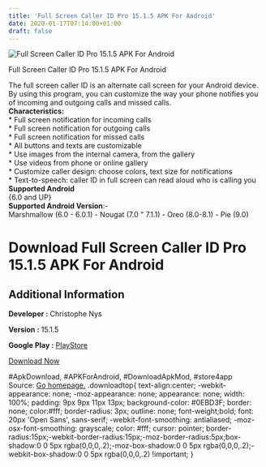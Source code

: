 ```yaml
---
title: 'Full Screen Caller ID Pro 15.1.5 APK For Android'
date: 2020-01-17T07:14:00+01:00
draft: false
---
```


![Full Screen Caller ID Pro 15.1.5 APK For Android](https://i1.wp.com/apkhome.net/wp-content/uploads/2020/01/Full-Screen-Caller-ID-Pro-15.1.5.png "Full Screen Caller ID Pro 15.1.5 APK For Android")

  

Full Screen Caller ID Pro 15.1.5 APK For Android

The full screen caller ID is an alternate call screen for your Android device.  
By using this program, you can customize the way your phone notifies you of incoming and outgoing calls and missed calls.  
**Characteristics:**  
\* Full screen notification for incoming calls  
\* Full screen notification for outgoing calls  
\* Full screen notification for missed calls  
\* All buttons and texts are customizable  
\* Use images from the internal camera, from the gallery  
\* Use videos from phone or online gallery  
\* Customize caller design: choose colors, text size for notifications  
\* Text-to-speech: caller ID in full screen can read aloud who is calling you  
**Supported Android**  
{6.0 and UP}  
**Supported Android Version**:-  
Marshmallow (6.0 - 6.0.1) - Nougat (7.0 " 7.1.1) - Oreo (8.0-8.1) - Pie (9.0)

Download Full Screen Caller ID Pro 15.1.5 APK For Android
=========================================================

Additional Information
----------------------

**Developer :** Christophe Nys

**Version :** 15.1.5

**Google Play :** [PlayStore](https://play.google.com/store/apps/details?id=com.androminigsm.fscifree)

  

[Download Now](https://store4app.co/post/full-screen-caller-id-pro-15-1-5-apk-for-android_1579184325)

  
#ApkDownload, #APKForAndroid, #DownloadApkMod, #store4app  
Source: [Go homepage.](https://store4app.co/post/full-screen-caller-id-pro-15-1-5-apk-for-android_1579184325) .downloadtop{ text-align:center; -webkit-appearance: none; -moz-appearance: none; appearance: none; width: 100%; padding: 9px 9px 11px 13px; background-color: #0EBD3F; border: none; color:#fff; border-radius: 3px; outline: none; font-weight;bold; font: 20px 'Open Sans', sans-serif; -webkit-font-smoothing: antialiased; -moz-osx-font-smoothing: grayscale; color: #fff; cursor: pointer; border-radius:15px;-webkit-border-radius:15px;-moz-border-radius:5px;box-shadow:0 0 5px rgba(0,0,0,.2);-moz-box-shadow:0 0 5px rgba(0,0,0,.2);-webkit-box-shadow:0 0 5px rgba(0,0,0,.2) !important; }